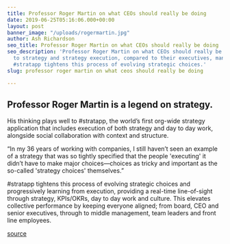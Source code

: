 ```yaml
---
title: Professor Roger Martin on what CEOs should really be doing
date: 2019-06-25T05:16:06.000+00:00
layout: post
banner_image: "/uploads/rogermartin.jpg"
author: Ash Richardson
seo_title: Professor Roger Martin on what CEOs should really be doing
seo_description: 'Professor Roger Martin on what CEOs should really be doing in relation
  to strategy and strategy execution, compared to their executives, managers and teams.
  #stratapp tightens this process of evolving strategic choices.'
slug: professor roger martin on what ceos should really be doing

---
```

## Professor Roger Martin is a legend on strategy.

His thinking plays well to #stratapp, the world’s first org-wide strategy application that includes execution of both strategy and day to day work, alongside social collaboration with context and structure.

“In my 36 years of working with companies, I still haven’t seen an example of a strategy that was so tightly specified that the people 'executing' it didn’t have to make major choices—choices as tricky and important as the so-called 'strategy choices' themselves.”

\#stratapp tightens this process of evolving strategic choices and progressively learning from execution, providing a real-time line-of-sight through strategy, KPIs/OKRs, day to day work and culture.  This elevates collective performance by keeping everyone aligned; from board, CEO and senior executives, through to middle management, team leaders and front line employees.

[source](https://hbr.org/2017/11/ceos-should-leave-strategy-to-their-team-and-save-their-focus-for-execution "Professor Roger Martin on what CEOs should really be doing")